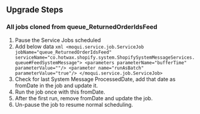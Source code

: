 ## Upgrade Steps
### All jobs cloned from queue_ReturnedOrderIdsFeed
1. Pause the Service Jobs scheduled
2. Add below data
        ```xml
        <moqui.service.job.ServiceJob jobName="queue_ReturnedOrderIdsFeed" serviceName="co.hotwax.shopify.system.ShopifySystemMessageServices.queue#FeedSystemMessage">
            <parameters parameterName="bufferTime" parameterValue=""/>
            <parameter name="runAsBatch" parameterValue="true"/>
        </moqui.service.job.ServiceJob>
        ```
3. Check for last System Message ProcessedDate, add that date as fromDate in the job and update it.
4. Run the job once with this fromDate.
5. After the first run, remove fromDate and update the job.
6. Un-pause the job to resume normal scheduling.
